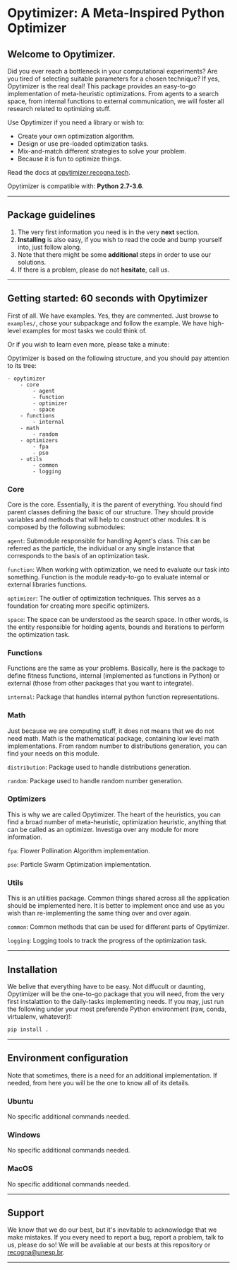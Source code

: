 # Opytimizer: A Meta-Inspired Python Optimizer

## Welcome to Opytimizer.
Did you ever reach a bottleneck in your computational experiments? Are you tired of selecting suitable parameters for a chosen technique? If yes, Opytimizer is the real deal! This package provides an easy-to-go implementation of meta-heuristic optimizations. From agents to a search space, from internal functions to external communication, we will foster all research related to optimizing stuff.

Use Opytimizer if you need a library or wish to:
* Create your own optimization algorithm.
* Design or use pre-loaded optimization tasks.
* Mix-and-match different strategies to solve your problem.
* Because it is fun to optimize things.

Read the docs at [opytimizer.recogna.tech](opytimizer.recogna.tech).

Opytimizer is compatible with: **Python 2.7-3.6**.

---

## Package guidelines

1. The very first information you need is in the very **next** section.
2. **Installing** is also easy, if you wish to read the code and bump yourself into, just follow along.
3. Note that there might be some **additional** steps in order to use our solutions.
4. If there is a problem, please do not **hesitate**, call us.

---

## Getting started: 60 seconds with Opytimizer

First of all. We have examples. Yes, they are commented. Just browse to `examples/`, chose your subpackage and follow the example. We have high-level examples for most tasks we could think of.

Or if you wish to learn even more, please take a minute:

Opytimizer is based on the following structure, and you should pay attention to its tree:

```
- opytimizer
    - core
        - agent
        - function
        - optimizer
        - space
    - functions
        - internal
    - math
        - random
    - optimizers
        - fpa
        - pso
    - utils
        - common
        - logging
```

### Core

Core is the core. Essentially, it is the parent of everything. You should find parent classes defining the basic of our structure. They should provide variables and methods that will help to construct other modules. It is composed by the following submodules:

```agent```: Submodule responsible for handling Agent's class. This can be referred as the particle, the individual or any single instance that corresponds to the basis of an optimization task.

```function```: When working with optimization, we need to evaluate our task into something. Function is the module ready-to-go to evaluate internal or external libraries functions.

```optimizer```: The outlier of optimization techniques. This serves as a foundation for creating more specific optimizers.

```space```: The space can be understood as the search space. In other words, is the entity responsible for holding agents, bounds and iterations to perform the optimization task.

### Functions

Functions are the same as your problems. Basically, here is the package to define fitness functions, internal (implemented as functions in Python) or external (those from other packages that you want to integrate).

```internal```: Package that handles internal python function representations.

### Math

Just because we are computing stuff, it does not means that we do not need math. Math is the mathematical package, containing low level math implementations. From random number to distributions generation, you can find your needs on this module.

```distribution```: Package used to handle distributions generation.

```random```: Package used to handle random number generation.

### Optimizers

This is why we are called Opytimizer. The heart of the heuristics, you can find a broad number of meta-heuristic, optimization heuristic, anything that can be called as an optimizer. Investiga over any module for more information.

```fpa```: Flower Pollination Algorithm implementation.

```pso```: Particle Swarm Optimization implementation.

### Utils

This is an utilities package. Common things shared across all the application should be implemented here. It is better to implement once and use as you wish than re-implementing the same thing over and over again.

```common```: Common methods that can be used for different parts of Opytimizer.

```logging```: Logging tools to track the progress of the optimization task.

---

## Installation

We belive that everything have to be easy. Not diffucult or daunting, Opytimizer will be the one-to-go package that you will need, from the very first instalattion to the daily-tasks implementing needs. If you may, just run the following under your most preferende Python environment (raw, conda, virtualenv, whatever)!:

```Python
pip install .
```

---

## Environment configuration

Note that sometimes, there is a need for an additional implementation. If needed, from here you will be the one to know all of its details.

### Ubuntu

No specific additional commands needed.

### Windows

No specific additional commands needed.

### MacOS

No specific additional commands needed.

---

## Support

We know that we do our best, but it's inevitable to acknowlodge that we make mistakes. If you every need to report a bug, report a problem, talk to us, please do so! We will be avaliable at our bests at this repository or recogna@unesp.br.

---

